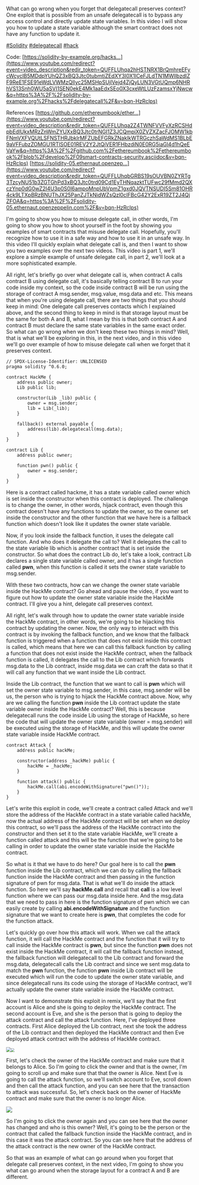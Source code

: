 What can go wrong when you forget that delegatecall preserves context? One exploit that is possible from an unsafe delegatecall is to bypass any access control and directly update state variables. In this video I will show you how to update a state variable although the smart contract does not have any function to update it.

[#Solidity](https://www.youtube.com/hashtag/solidity) [#delegatecall](https://www.youtube.com/hashtag/delegatecall) [#hack](https://www.youtube.com/hashtag/hack) 

Code: [https://solidity-by-example.org/hacks...](https://www.youtube.com/redirect?event=video_description&redir_token=QUFFLUhqa2hHSTNRX1BrQmhreEFycWcyclB5MDdpYUhQZ3xBQ3Jtc0tubmtiZEdXY3I0X1lCeFJLdTN1MWllbzdlZF9ReE1FSE91eWdLVWMzQlIyc25MSHpSUjlVejd4ZjQyLUN3VGtUQmp6NHRhVS13Snh0WU5aSVI1SEN0ekE4Mk1aaEdxSEo0X3cxeWtLUzFzamsxYjNwcw&q=https%3A%2F%2Fsolidity-by-example.org%2Fhacks%2Fdelegatecall%2F&v=bqn-HzRclps) 

References [https://github.com/ethereumbook/ether...](https://www.youtube.com/redirect?event=video_description&redir_token=QUFFLUhqa2Z4TWNFVVFyXzRCSHdpbEdlUkxMRzZnWmZYUXxBQ3Jtc0trNGI1Z3JCQmpiX0ZVZXZacFJOMW1kbFNmVXFVQUtLSFNSTHRJbklrMFZUbEFGRkZNaklkWTRGczhSaWdMS1BLbE9aVFFubzZOMGU1RTlSOE01REV2Y2JtQjVER1FHbzdiN0E0RG5iaGl4d1hQeEVaYw&q=https%3A%2F%2Fgithub.com%2Fethereumbook%2Fethereumbook%2Fblob%2Fdevelop%2F09smart-contracts-security.asciidoc&v=bqn-HzRclps) [https://solidity-05.ethernaut.openzep...](https://www.youtube.com/redirect?event=video_description&redir_token=QUFFLUhqbGRBS19sOUVBN0ZYRTg3TzcyNU51b3ZGTGhPd3xBQ3Jtc0trd09Cd1EyTHNqazktTUFwc29fMmd2QXczYnp0dG0wZ2I4U3p0S0l6ampoMnpUbVpmZ1gxd0JQVTNSUDI5Sm81OHR4ck9LTXpBRzBNUThJX25PanZJTkNidWZsQzl0clFBcG42Y2ExR19ZT2J4QjZFOA&q=https%3A%2F%2Fsolidity-05.ethernaut.openzeppelin.com%2F&v=bqn-HzRclps)



I'm going to show you how to misuse delegate call, in other words, I'm going to show you how to shoot yourself in the foot by showing you examples of smart contracts that misuse delegate call. Hopefully, you'll recognize how to use it in a safe way and how to use it in an unsafe way. In this video I'll quickly explain what delegate call is, and then I want to show you two examples over the next two videos. This video is part 1, we'll explore a simple example of unsafe delegate call, in part 2, we'll look at a more sophisticated example.

All right, let's briefly go over what delegate call is, when contract A calls contract B using delegate call, it's basically telling contract B to run your code inside my context, so the code inside contract B will be run using the storage of contract A msg.sender, msg.value, msg.data and etc. This means that when you're using delegate call, there are two things that you should keep in mind: One delegate call preserves contacts which I explained above, and the second thing to keep in mind is that storage layout must be the same for both A and B, what I mean by this is that both contract A and contract B must declare the same state variables in the same exact order. So what can go wrong when we don't keep these two things in mind? Well, that is what we'll be exploring in this, in the next video, and in this video we'll go over example of how to misuse delegate call when we forget that it preserves context.

```solidity
// SPDX-License-Identifier: UNLICENSED
pragma solidity ^0.6.0;

contract HackMe {
    address public owner;
    Lib public lib;

    constructor(Lib _lib) public {
        owner = msg.sender;
        lib = Lib(_lib);
    }

    fallback() external payable {
        address(lib).delegatecall(msg.data);
    }
}

contract Lib {
    address public owner;

    function pwn() public {
        owner = msg.sender;
    }
}
```

Here is a contract called hackme, it has a state variable called owner which is set inside the constructor when this contract is deployed. The challenge is to change the owner, in other words, hijack contract, even though this contract doesn't have any functions to update the owner, so the owner set inside the constructor and the other function that we have here is a fallback function which doesn't look like it updates the owner state variable.

Now, if you look inside the fallback function, it uses the delegate call function. And who does it delegate the call to? Well it delegates the call to the state variable lib which is another contract that is set inside the constructor. So what does the contract Lib do, let's take a look, contract Lib declares a single state variable called owner, and it has a single function called **pwn**, when this function is called it sets the owner state variable to msg.sender.

With these two contracts, how can we change the owner state variable inside the HackMe contract? Go ahead and pause the video, if you want to figure out how to update the owner state variable inside the HackMe contract. I'll give you a hint, delegate call preserves context.

All right, let's walk through how to update the owner state variable inside the HackMe contract, in other words, we're going to be hijacking this contract by updating the owner. Now, the only way to interact with this contract is by invoking the fallback function, and we know that the fallback function is triggered when a function that does not exist inside this contract is called, which means that here we can call this fallback function by calling a function that does not exist inside the HackMe contract, when the fallback function is called, it delegates the call to the Lib contract which forwards msg.data to the Lib contract, inside msg.data we can craft the data so that it will call any function that we want inside the Lib contract.

Inside the Lib contract, the function that we want to call is **pwn** which will set the owner state variable to msg.sender, in this case, msg.sender will be us, the person who is trying to hijack the HackMe contract above. Now, why are we calling the function **pwn** inside the Lib contract update the state variable owner inside the HackMe contract? Well, this is because delegatecall runs the code inside Lib using the storage of HackMe, so here the code that will update the owner state variable (owner = msg.sender) will be executed using the storage of HackMe, and this will update the owner state variable inside HackMe contract.

```solidity
contract Attack {
    address public hackMe;

    constructor(address _hackMe) public {
        hackMe = _hackMe;
    }

    function attack() public {
        hackMe.call(abi.encodeWithSignature("pwn()"));
    }
}
```

Let's write this exploit in code, we'll create a contract called Attack and we'll store the address of the HackMe contract in a state variable called hackMe, now the actual address of the HackMe contract will be set when we deploy this contract, so we'll pass the address of the HackMe contract into the constructor and then set it to the state variable HackMe, we'll create a function called attack and this will be the function that we're going to be calling in order to update the owner state variable inside the HackMe contract.

So what is it that we have to do here? Our goal here is to call the **pwn** function inside the Lib contract, which we can do by calling the fallback function inside the HackMe contract and then passing in the function signature of pwn for msg.data. That is what we'll do inside the attack function. So here we'll say **hackMe.call** and recall that **call** is a low level function where we can pass our msg.data inside here. And the msg.data that we need to pass in here is the function signature of pwn which we can easily create by calling **abi.encodeWithSignature** and the function signature that we want to create here is **pwn**, that completes the code for the function attack.

Let's quickly go over how this attack will work. When we call the attack function, it will call the HackMe contract and the function that it will try to call inside the HackMe contract is **pwn**, but since the function **pwn** does not exist inside the HackMe contract, it will call the fallback function instead, the fallback function will delegatecall to the Lib contract and forward the msg.data, delegatecall calls the Lib contract and since we sent msg.data to match the **pwn** function, the function **pwn** inside Lib contract will be executed which will run the code to update the owner state variable, and since delegatecall runs its code using the storage of HackMe contract, we'll actually update the owner state variable inside the HackMe contract.

Now I want to demonstrate this exploit in remix, we'll say that the first account is Alice and she is going to deploy the HackMe contract. The second account is Eve, and she is the person that is going to deploy the attack contract and call the attack function. Here, I've deployed three contracts. First Alice deployed the Lib contract, next she took the address of the Lib contract and then deployed the HackMe contract and then Eve deployed attack contract with the address of HackMe contract.

<img src="ownerisalice.png" style="zoom:80%;" /><img src="acc1address.png" style="zoom:60%;" />

First, let's check the owner of the HackMe contract and make sure that it belongs to Alice. So I'm going to click the owner and that is the owner, I'm going to scroll up and make sure that that the owner is Alice. Next Eve is going to call the attack function, so we'll switch account to Eve, scroll down and then call the attack function, and you can see here that the transaction to attack was successful. So, let's check back on the owner of HackMe contract and make sure that the owner is no longer Alice.

![](ownerchanged.png)

So I'm going to click the owner again and you can see here that the owner has changed and who is this owner? Well, it's going to be the person or the contract that called the fallback function inside the HackMe contract, and in this case it was the attack contract. So you can see here that the address of the attack contract is the new owner of the HackMe contract.

So that was an example of what can go around when you forget that delegate call preserves context, in the next video, I'm going to show you what can go around when the storage layout for a contract A and B are different.